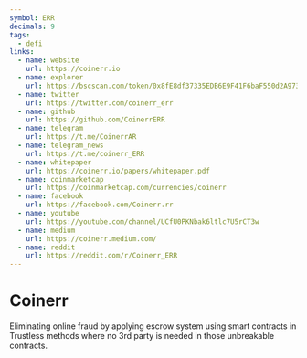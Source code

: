 ```yaml
---
symbol: ERR
decimals: 9
tags:
  - defi
links:
  - name: website
    url: https://coinerr.io
  - name: explorer
    url: https://bscscan.com/token/0x8fE8df37335EDB6E9F41F6baF550d2A973F48f21
  - name: twitter
    url: https://twitter.com/coinerr_err
  - name: github
    url: https://github.com/CoinerrERR
  - name: telegram
    url: https://t.me/CoinerrAR
  - name: telegram_news
    url: https://t.me/coinerr_ERR
  - name: whitepaper
    url: https://coinerr.io/papers/whitepaper.pdf
  - name: coinmarketcap
    url: https://coinmarketcap.com/currencies/coinerr
  - name: facebook
    url: https://facebook.com/Coinerr.rr
  - name: youtube
    url: https://youtube.com/channel/UCfU0PKNbak6ltlc7U5rCT3w
  - name: medium
    url: https://coinerr.medium.com/
  - name: reddit
    url: https://reddit.com/r/Coinerr_ERR
---
```


# Coinerr

Eliminating online fraud by applying escrow system using smart contracts in Trustless methods where no 3rd party is needed in those unbreakable contracts.

